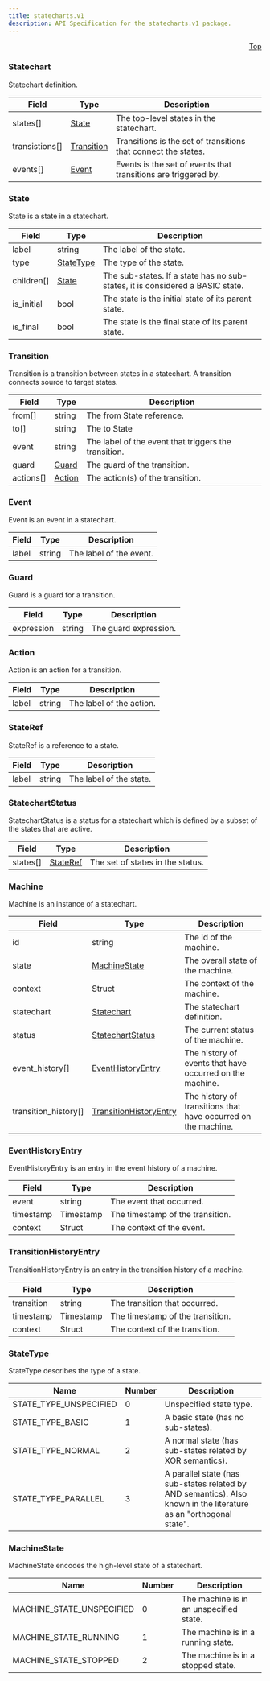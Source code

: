 ```yaml
---
title: statecharts.v1
description: API Specification for the statecharts.v1 package.
---
```


<a name="statecharts-proto"></a><p align="right"><a href="#top">Top</a></p>

<!-- begin services -->

<!-- begin services -->



<a name="statecharts-v1-Statechart"></a>

### Statechart

Statechart definition.




| Field | Type | Description |
| ----- | ---- | ----------- |
| states[] |[State](#statecharts-v1-State)| The top-level states in the statechart.   |
| transistions[] |[Transition](#statecharts-v1-Transition)| Transitions is the set of transitions that connect the states.   |
| events[] |[Event](#statecharts-v1-Event)| Events is the set of events that transitions are triggered by.   |




 <!-- end nested messages -->

 <!-- end nested enums -->




<a name="statecharts-v1-State"></a>

### State

State is a state in a statechart.




| Field | Type | Description |
| ----- | ---- | ----------- |
| label |string| The label of the state.   |
| type |[StateType](#statecharts-v1-StateType)| The type of the state.   |
| children[] |[State](#statecharts-v1-State)| The sub-states. If a state has no sub-states, it is considered a BASIC state.   |
| is_initial |bool| The state is the initial state of its parent state.   |
| is_final |bool| The state is the final state of its parent state.   |




 <!-- end nested messages -->

 <!-- end nested enums -->




<a name="statecharts-v1-Transition"></a>

### Transition

Transition is a transition between states in a statechart.
A transition connects source to target states.




| Field | Type | Description |
| ----- | ---- | ----------- |
| from[] |string| The from State reference.   |
| to[] |string| The to State   |
| event |string| The label of the event that triggers the transition.   |
| guard |[Guard](#statecharts-v1-Guard)| The guard of the transition.   |
| actions[] |[Action](#statecharts-v1-Action)| The action(s) of the transition.   |




 <!-- end nested messages -->

 <!-- end nested enums -->




<a name="statecharts-v1-Event"></a>

### Event

Event is an event in a statechart.




| Field | Type | Description |
| ----- | ---- | ----------- |
| label |string| The label of the event.   |




 <!-- end nested messages -->

 <!-- end nested enums -->




<a name="statecharts-v1-Guard"></a>

### Guard

Guard is a guard for a transition.




| Field | Type | Description |
| ----- | ---- | ----------- |
| expression |string| The guard expression.   |




 <!-- end nested messages -->

 <!-- end nested enums -->




<a name="statecharts-v1-Action"></a>

### Action

Action is an action for a transition.




| Field | Type | Description |
| ----- | ---- | ----------- |
| label |string| The label of the action.   |




 <!-- end nested messages -->

 <!-- end nested enums -->




<a name="statecharts-v1-StateRef"></a>

### StateRef

StateRef is a reference to a state.




| Field | Type | Description |
| ----- | ---- | ----------- |
| label |string| The label of the state.   |




 <!-- end nested messages -->

 <!-- end nested enums -->




<a name="statecharts-v1-StatechartStatus"></a>

### StatechartStatus

StatechartStatus is a status for a statechart which is defined by a subset of the states that are active.




| Field | Type | Description |
| ----- | ---- | ----------- |
| states[] |[StateRef](#statecharts-v1-StateRef)| The set of states in the status.   |




 <!-- end nested messages -->

 <!-- end nested enums -->




<a name="statecharts-v1-Machine"></a>

### Machine

Machine is an instance of a statechart.




| Field | Type | Description |
| ----- | ---- | ----------- |
| id |string| The id of the machine.   |
| state |[MachineState](#statecharts-v1-MachineState)| The overall state of the machine.   |
| context |Struct| The context of the machine.   |
| statechart |[Statechart](#statecharts-v1-Statechart)| The statechart definition.   |
| status |[StatechartStatus](#statecharts-v1-StatechartStatus)| The current status of the machine.   |
| event_history[] |[EventHistoryEntry](#statecharts-v1-EventHistoryEntry)| The history of events that have occurred on the machine.   |
| transition_history[] |[TransitionHistoryEntry](#statecharts-v1-TransitionHistoryEntry)| The history of transitions that have occurred on the machine.   |




 <!-- end nested messages -->

 <!-- end nested enums -->




<a name="statecharts-v1-EventHistoryEntry"></a>

### EventHistoryEntry

EventHistoryEntry is an entry in the event history of a machine.




| Field | Type | Description |
| ----- | ---- | ----------- |
| event |string| The event that occurred.   |
| timestamp |Timestamp| The timestamp of the transition.   |
| context |Struct| The context of the event.   |




 <!-- end nested messages -->

 <!-- end nested enums -->




<a name="statecharts-v1-TransitionHistoryEntry"></a>

### TransitionHistoryEntry

TransitionHistoryEntry is an entry in the transition history of a machine.




| Field | Type | Description |
| ----- | ---- | ----------- |
| transition |string| The transition that occurred.   |
| timestamp |Timestamp| The timestamp of the transition.   |
| context |Struct| The context of the transition.   |




 <!-- end nested messages -->

 <!-- end nested enums -->


 <!-- end messages -->

<!-- begin file-level enums -->


<a name="statecharts-v1-StateType"></a>

### StateType
StateType describes the type of a state.



| Name | Number | Description |
| ---- | ------ | ----------- |
| STATE_TYPE_UNSPECIFIED | 0 | Unspecified state type.   |
| STATE_TYPE_BASIC | 1 | A basic state (has no sub-states).   |
| STATE_TYPE_NORMAL | 2 | A normal state (has sub-states related by XOR semantics).   |
| STATE_TYPE_PARALLEL | 3 | A parallel state (has sub-states related by AND semantics). Also known in the literature as an "orthogonal state".   |




<a name="statecharts-v1-MachineState"></a>

### MachineState
MachineState encodes the high-level state of a statechart.



| Name | Number | Description |
| ---- | ------ | ----------- |
| MACHINE_STATE_UNSPECIFIED | 0 | The machine is in an unspecified state.   |
| MACHINE_STATE_RUNNING | 1 | The machine is in a running state.   |
| MACHINE_STATE_STOPPED | 2 | The machine is in a stopped state.   |


 <!-- end file-level enums -->

<!-- begin file-level extensions -->
 <!-- end file-level extensions -->

